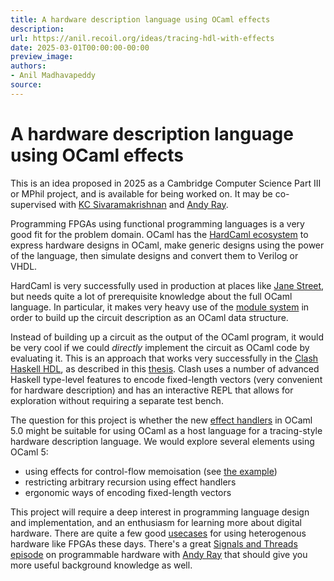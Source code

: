 ```yaml
---
title: A hardware description language using OCaml effects
description:
url: https://anil.recoil.org/ideas/tracing-hdl-with-effects
date: 2025-03-01T00:00:00-00:00
preview_image:
authors:
- Anil Madhavapeddy
source:
---
```


<h1>A hardware description language using OCaml effects</h1>
<p>This is an idea proposed in 2025 as a Cambridge Computer Science Part III or MPhil project, and is <span class="idea-available">available</span> for being worked on. It may be co-supervised with <a href="https://kcsrk.info" class="contact">KC Sivaramakrishnan</a> and <a href="https://github.com/andrewray" class="contact">Andy Ray</a>.</p>
<p>Programming FPGAs using functional programming languages is a very good fit for
the problem domain. OCaml has the <a href="https://anil.recoil.org/notes/fpgas-hardcaml">HardCaml ecosystem</a> to
express hardware designs in OCaml, make generic designs using the power of the
language, then simulate designs and convert them to Verilog or VHDL.</p>
<p>HardCaml is very successfully used in production at places like <a href="https://janestreet.com">Jane
Street</a>, but needs quite a lot of prerequisite knowledge
about the full OCaml language. In particular, it makes very heavy use of the <a href="https://github.com/janestreet/hardcaml/blob/master/docs/hardcaml_interfaces.md">module
system</a> in
order to build up the circuit description as an OCaml data structure.</p>
<p>Instead of building up a circuit as the output of the OCaml program, it would
be very cool if we could <em>directly</em> implement the circuit as OCaml code by
evaluating it.  This is an approach that works very successfully in the <a href="https://github.com/clash-lang/clash-compiler">Clash
Haskell HDL</a>, as described in this
<a href="https://essay.utwente.nl/59482/1/scriptie_C_Baaij.pdf">thesis</a>. Clash uses a
number of advanced Haskell type-level features to encode fixed-length vectors
(very convenient for hardware description) and has an interactive REPL that
allows for exploration without requiring a separate test bench.</p>
<p>The question for this project is whether the new <a href="https://anil.recoil.org/papers/2021-pldi-retroeff">effect handlers</a>
in OCaml 5.0 might be suitable for using OCaml as a host language for a tracing-style
hardware description language.  We would explore several elements using OCaml 5:</p>
<ul>
<li>using effects for control-flow memoisation (see <a href="https://github.com/ocaml-multicore/effects-examples/blob/master/multishot/memo.ml">the example</a>)</li>
<li>restricting arbitrary recursion using effect handlers</li>
<li>ergonomic ways of encoding fixed-length vectors</li>
</ul>
<p>This project will require a deep interest in programming language design and implementation,
and an enthusiasm for learning more about digital hardware. There are quite a few good
<a href="https://anil.recoil.org/ideas/computational-storage-for-vector-dbs">usecases</a> for using heterogenous hardware like FPGAs these days.
There's a great <a href="https://signalsandthreads.com/programmable-hardware/">Signals and Threads episode</a> on
programmable hardware with <a href="https://github.com/andrewray" class="contact">Andy Ray</a> that should give you more useful background knowledge as well.</p>

